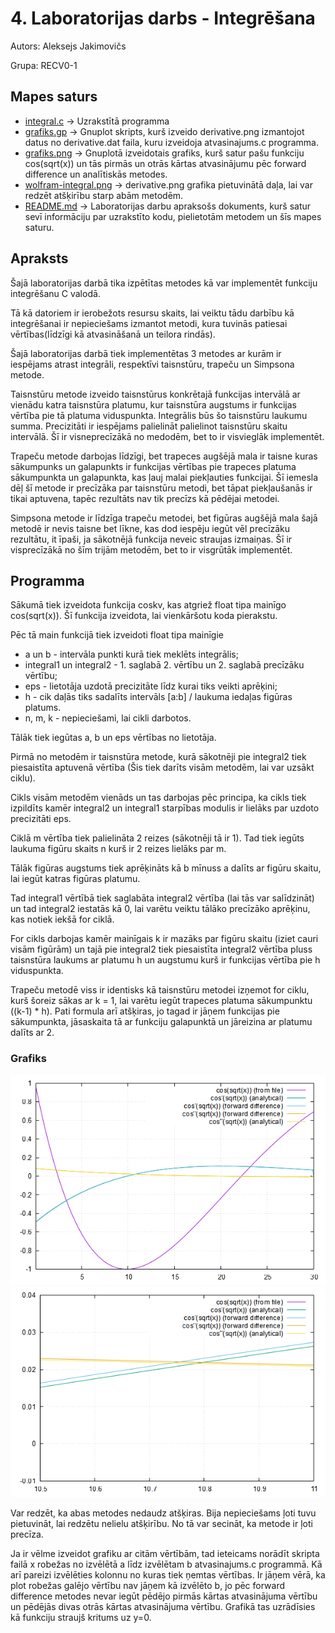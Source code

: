 # 4. Laboratorijas darbs - Integrēšana
Autors: Aleksejs Jakimovičs

Grupa: RECV0-1
## Mapes saturs
- [integral.c](https://github.com/Aleksejs63/RTR105/blob/main/darbi/4ld_integral/integral.c) -> Uzrakstītā programma
- [grafiks.gp](https://github.com/Aleksejs63/RTR105/blob/main/darbi/4ld_integral/grafiks.gp) -> Gnuplot skripts, kurš izveido derivative.png izmantojot datus no derivative.dat faila, kuru izveidoja atvasinajums.c programma. 
- [grafiks.png](https://raw.githubusercontent.com/Aleksejs63/RTR105/main/darbi/4ld_integral/grafiks.png) -> Gnuplotā izveidotais grafiks, kurš satur pašu funkciju cos(sqrt(x)) un tās pirmās un otrās kārtas atvasinājumu pēc forward difference un analītiskās metodes.
- [wolfram-integral.png](https://raw.githubusercontent.com/Aleksejs63/RTR105/main/darbi/4ld_integral/wolfram-integral.png) -> derivative.png grafika pietuvinātā daļa, lai var redzēt atšķirību starp abām metodēm.
- [README.md](https://github.com/Aleksejs63/RTR105/blob/main/darbi/4ld_integral/README.md) -> Laboratorijas darbu apraksošs dokuments, kurš satur sevī informāciju par uzrakstīto kodu, pielietotām metodem un šīs mapes saturu.

## Apraksts

Šajā laboratorijas darbā tika izpētītas metodes kā var implementēt funkciju integrēšanu C valodā. 

Tā kā datoriem ir ierobežots resursu skaits, lai veiktu tādu darbību kā integrēšanai ir nepieciešams izmantot metodi, kura tuvinās patiesai vērtības(līdzīgi kā atvasināšanā un teilora rindās).

Šajā laboratorijas darbā tiek implementētas 3 metodes ar kurām ir iespējams atrast integrāli, respektīvi taisnstūru, trapeču un Simpsona metode.

Taisnstūru metode izveido taisnstūrus konkrētajā funkcijas intervālā ar vienādu katra taisnstūra platumu, kur taisnstūra augstums ir funkcijas vērtība pie tā platuma viduspunkta. Integrālis būs šo taisnstūru laukumu summa. Precizitāti ir iespējams palielināt palielinot taisnstūru skaitu intervālā. Šī ir visneprecīzākā no medodēm, bet to ir visvieglāk implementēt.

Trapeču metode darbojas līdzīgi, bet trapeces augšējā mala ir taisne kuras sākumpunks un galapunkts ir funkcijas vērtības pie trapeces platuma sākumpunkta un galapunkta, kas ļauj malai piekļauties funkcijai. Šī iemesla dēļ šī metode ir precīzāka par taisnstūru metodi, bet tāpat piekļaušanās ir tikai aptuvena, tapēc rezultāts nav tik precīzs kā pēdējai metodei.

Simpsona metode ir līdzīga trapeču metodei, bet figūras augšējā mala šajā metodē ir nevis taisne bet līkne, kas dod iespēju iegūt vēl precīzāku rezultātu, it īpaši, ja sākotnējā funkcija neveic straujas izmaiņas. Šī ir visprecīzākā no šīm trijām metodēm, bet to ir visgrūtāk implementēt.

## Programma
Sākumā tiek izveidota funkcija coskv, kas atgriež float tipa mainīgo cos(sqrt(x)). Šī funkcija izveidota, lai vienkāršotu koda pierakstu.

Pēc tā main funkcijā tiek izveidoti float tipa mainīgie
- a un b - intervāla punkti kurā tiek meklēts integrālis;
- integral1 un integral2 - 1. saglabā 2. vērtību un 2. saglabā precīzāku vērtību;
- eps - lietotāja uzdotā precizitāte līdz kurai tiks veikti aprēķini;
- h - cik daļās tiks sadalīts intervāls [a:b] / laukuma iedaļas figūras platums.
- n, m, k - nepieciešami, lai cikli darbotos.

Tālāk tiek iegūtas a, b un eps vērtības no lietotāja.

Pirmā no metodēm ir taisnstūra metode, kurā sākotnēji pie integral2 tiek piesaistīta aptuvenā vērtība (Šis tiek darīts visām metodēm, lai var uzsākt ciklu).

Cikls visām metodēm vienāds un tas darbojas pēc principa, ka cikls tiek izpildīts kamēr integral2 un integral1 starpības modulis ir lielāks par uzdoto precizitāti eps.

Ciklā m vērtība tiek palielināta 2 reizes (sākotnēji tā ir 1). Tad tiek iegūts laukuma figūru skaits n kurš ir 2 reizes lielāks par m.

Tālāk figūras augstums tiek aprēķināts kā b mīnuss a dalīts ar figūru skaitu, lai iegūt katras figūras platumu.

Tad integral1 vērtībā tiek saglabāta integral2 vērtība (lai tās var salīdzināt) un tad integral2 iestatās kā 0, lai varētu veiktu tālāko precīzāko aprēķinu, kas notiek iekšā for ciklā.

For cikls darbojas kamēr mainīgais k ir mazāks par figūru skaitu (iziet cauri visām figūrām) un tajā pie integral2 tiek piesaistīta integral2 vērtība pluss taisnstūra laukums ar platumu h un augstumu kurš ir funkcijas vērtība pie h viduspunkta.

Trapeču metodē viss ir identisks kā taisnstūru metodei izņemot for ciklu, kurš šoreiz sākas ar k = 1, lai varētu iegūt trapeces platuma sākumpunktu ((k-1) * h).
Pati formula arī atšķiras, jo tagad ir jāņem funkcijas pie sākumpunkta, jāsaskaita tā ar funkciju galapunktā un jāreizina ar platumu dalīts ar 2.




### Grafiks
![derivative.png](https://raw.githubusercontent.com/Aleksejs63/RTR105/main/darbi/3ld_derivative/derivative.png)
![derivative_closeup.png](https://raw.githubusercontent.com/Aleksejs63/RTR105/main/darbi/3ld_derivative/derivative_closeup.png)

Var redzēt, ka abas metodes nedaudz atšķiras. Bija nepieciešams ļoti tuvu pietuvināt, lai redzētu nelielu atšķirību. No tā var secināt, ka metode ir ļoti precīza.

Ja ir vēlme izveidot grafiku ar citām vērtībām, tad ieteicams norādīt skripta failā x robežas no izvēlētā a līdz izvēlētam b atvasinajums.c programmā. Kā arī pareizi izvēlēties kolonnu no kuras tiek ņemtas vērtības. Ir jāņem vērā, ka plot robežas galējo vērtību nav jāņem kā izvēlēto b, jo pēc forward difference metodes nevar iegūt pēdējo pirmās kārtas atvasinājuma vērtību un pēdējās divas otrās kārtas atvasinājuma vērtību. Grafikā tas uzrādīsies kā funkciju straujš kritums uz y=0.

